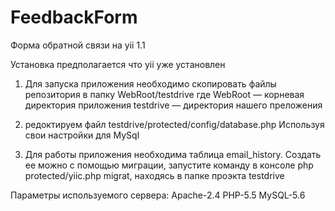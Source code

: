 # FeedbackForm
Форма обратной связи на yii 1.1

Установка
предполагается что yii уже установлен

1) Для запуска приложения необходимо скопировать файлы репозитория в папку WebRoot/testdrive
где WebRoot — корневая директория приложения
testdrive — директория нашего преложения

2) редоктируем файл testdrive/protected/config/database.php 
Используя свои настройки для MySql

3) Для работы приложения необходима таблица email_history.
Создать ее можно с помощью миграции,
запустите команду в консоле php protected/yiic.php migrat, находясь в папке проэкта testdrive

Параметры используемого сервера:
Apache-2.4
PHP-5.5
MySQL-5.6
